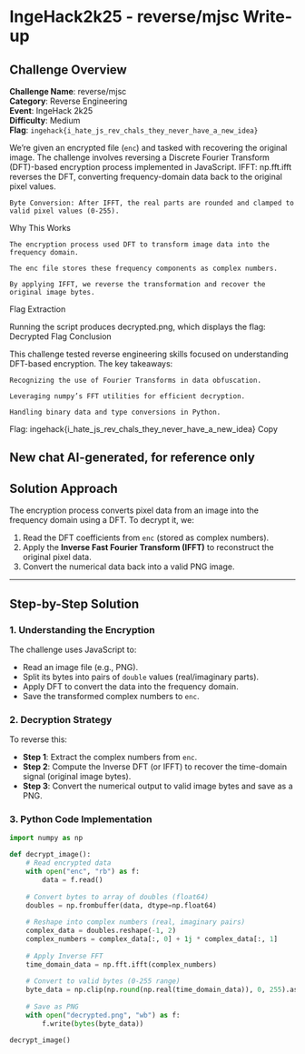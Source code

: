 # IngeHack2k25 - reverse/mjsc Write-up

## Challenge Overview
**Challenge Name**: reverse/mjsc  
**Category**: Reverse Engineering  
**Event**: IngeHack 2k25  
**Difficulty**: Medium  
**Flag**: `ingehack{i_hate_js_rev_chals_they_never_have_a_new_idea}`  

We’re given an encrypted file (`enc`) and tasked with recovering the original image. The challenge involves reversing a Discrete Fourier Transform (DFT)-based encryption process implemented in JavaScript.
    IFFT: np.fft.ifft reverses the DFT, converting frequency-domain data back to the original pixel values.

    Byte Conversion: After IFFT, the real parts are rounded and clamped to valid pixel values (0-255).

Why This Works

    The encryption process used DFT to transform image data into the frequency domain.

    The enc file stores these frequency components as complex numbers.

    By applying IFFT, we reverse the transformation and recover the original image bytes.

Flag Extraction

Running the script produces decrypted.png, which displays the flag:
Decrypted Flag
Conclusion

This challenge tested reverse engineering skills focused on understanding DFT-based encryption. The key takeaways:

    Recognizing the use of Fourier Transforms in data obfuscation.

    Leveraging numpy’s FFT utilities for efficient decryption.

    Handling binary data and type conversions in Python.

Flag: ingehack{i_hate_js_rev_chals_they_never_have_a_new_idea}
Copy

New chat
AI-generated, for reference only
---

## Solution Approach
The encryption process converts pixel data from an image into the frequency domain using a DFT. To decrypt it, we:
1. Read the DFT coefficients from `enc` (stored as complex numbers).
2. Apply the **Inverse Fast Fourier Transform (IFFT)** to reconstruct the original pixel data.
3. Convert the numerical data back into a valid PNG image.

---

## Step-by-Step Solution

### 1. Understanding the Encryption
The challenge uses JavaScript to:
- Read an image file (e.g., PNG).
- Split its bytes into pairs of `double` values (real/imaginary parts).
- Apply DFT to convert the data into the frequency domain.
- Save the transformed complex numbers to `enc`.

### 2. Decryption Strategy
To reverse this:
- **Step 1**: Extract the complex numbers from `enc`.  
- **Step 2**: Compute the Inverse DFT (or IFFT) to recover the time-domain signal (original image bytes).  
- **Step 3**: Convert the numerical output to valid image bytes and save as a PNG.

### 3. Python Code Implementation
```python
import numpy as np

def decrypt_image():
    # Read encrypted data
    with open("enc", "rb") as f:
        data = f.read()
    
    # Convert bytes to array of doubles (float64)
    doubles = np.frombuffer(data, dtype=np.float64)
    
    # Reshape into complex numbers (real, imaginary pairs)
    complex_data = doubles.reshape(-1, 2)
    complex_numbers = complex_data[:, 0] + 1j * complex_data[:, 1]
    
    # Apply Inverse FFT
    time_domain_data = np.fft.ifft(complex_numbers)
    
    # Convert to valid bytes (0-255 range)
    byte_data = np.clip(np.round(np.real(time_domain_data)), 0, 255).astype(np.uint8)
    
    # Save as PNG
    with open("decrypted.png", "wb") as f:
        f.write(bytes(byte_data))

decrypt_image()
